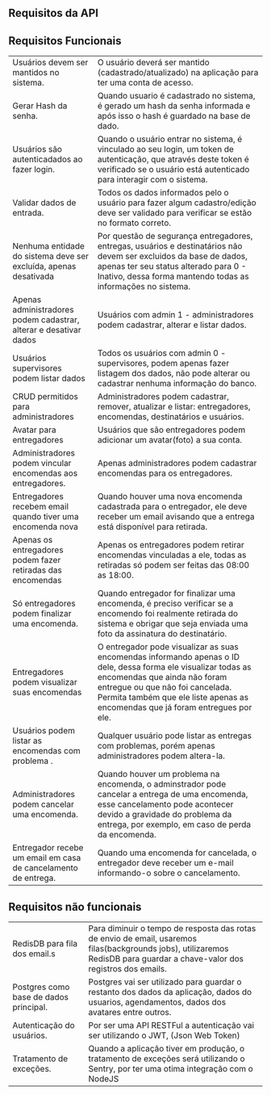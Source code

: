 <h2> Requisitos da API </h2>

## Requisitos Funcionais
<table>

  <tr>
    <td>Usuários devem ser mantidos no sistema.</td>
    <td>O usuário deverá ser mantido (cadastrado/atualizado) na aplicação para ter uma conta de acesso.</td>
  </tr>
  <tr>
    <td>Gerar Hash da senha.</td>
    <td>Quando usuario é cadastrado no sistema, é gerado um hash da senha informada e após isso o hash é guardado na base de dado.</td>
  </tr>
  <tr>
    <td>Usuários são autenticadados ao fazer login.</td>
    <td>Quando o usuário entrar no sistema, é vinculado ao seu login, um token de autenticação, que através deste token é verificado se o usuário está autenticado para interagir com o sistema.</td>
  </tr>
  <tr>
    <td>Validar dados de entrada.</td>
    <td>Todos os dados informados pelo o usuário para fazer algum cadastro/edição deve ser validado para verificar se estão no formato correto.</td>
  </tr>
  <tr>
    <td>Nenhuma entidade do sistema deve ser excluída, apenas desativada</td>
    <td>Por questão de segurança entregadores, entregas, usuários e destinatários não devem ser excluidos da base de dados, apenas ter seu status alterado para 0 - Inativo, dessa forma mantendo todas as informações no sistema.</td>
  </tr>
  <tr>
    <td>Apenas administradores podem cadastrar, alterar e desativar dados</td>
    <td>Usuários com admin 1 - administradores podem cadastrar, alterar e listar dados.</td>
  </tr>
  <tr>
    <td>Usuários supervisores podem listar dados</td>
    <td>Todos os usuários com admin 0 - supervisores, podem apenas fazer listagem dos dados, não pode alterar ou cadastrar nenhuma informação do banco.</td>
  </tr>
  <tr>
    <td>CRUD permitidos para administradores</td>
    <td>Administradores podem cadastrar, remover, atualizar e listar: entregadores, encomendas, destinatários e usuários.</td>
  </tr>
  <tr>
    <td>Avatar para entregadores</td>
    <td>Usuários que são entregadores podem adicionar um avatar(foto) a sua conta.</td>
  </tr>
  <tr>
    <td>Administradores podem vincular encomendas aos entregadores.</td>
    <td>Apenas administradores podem cadastrar encomendas para os entregadores.</td>
  </tr>
  <tr>
    <td>Entregadores recebem email quando tiver uma encomenda nova</td>
    <td>Quando houver uma nova encomenda cadastrada para o entregador, ele deve receber um email avisando que a entrega está disponível para retirada.</td>
  </tr>
  <tr>
    <td>Apenas os entregadores podem fazer retiradas das encomendas</td>
    <td>Apenas os entregadores podem retirar encomendas vinculadas a ele, todas as retiradas só podem ser feitas das 08:00 as 18:00.</td>
  </tr>
  <tr>
    <td>Só entregadores podem finalizar uma encomenda.</td>
    <td>Quando entregador for finalizar uma encomenda, é preciso verificar se a encomendo foi realmente retirada do sistema e obrigar que seja enviada uma foto da assinatura do destinatário.</td>
  </tr>
  <tr>
    <td>Entregadores podem visualizar suas encomendas</td>
    <td>O entregador pode visualizar as suas encomendas informando apenas o ID dele, dessa forma ele visualizar todas as encomendas que ainda não foram entregue ou que não foi cancelada. Permita também que ele liste apenas as encomendas que já foram entregues por ele.</td>
  </tr>
  <tr>
    <td>Usuários podem listar as encomendas com problema .</td>
    <td>Qualquer usuário pode listar as entregas com problemas, porém apenas administradores podem altera-la.</td>
  </tr>
  <tr>
    <td>Administradores podem cancelar uma encomenda.</td>
    <td>Quando houver um problema na encomenda, o adminstrador pode cancelar a entrega de uma encomenda, esse cancelamento pode acontecer devido a gravidade do problema da entrega, por exemplo, em caso de perda da encomenda.</td>
  </tr>
  <tr>
    <td>Entregador recebe um email em casa de cancelamento de entrega.</td>
    <td>Quando uma encomenda for cancelada, o entregador deve receber um e-mail informando-o sobre o cancelamento.</td>
  </tr>

</table>

## Requisitos não funcionais

<table>

  <tr>
    <td>RedisDB para fila dos email.s</td>
    <td>Para diminuir o tempo de resposta das rotas de envio de email, usaremos filas(backgrounds jobs), utilizaremos RedisDB para guardar a chave-valor dos registros dos emails.</td>
  </tr>
  <tr>
    <td>Postgres como base de dados principal.</td>
    <td>Postgres vai ser utilizado para guardar o restanto dos dados da aplicação, dados do usuarios, agendamentos, dados dos avatares entre outros.</td>
  </tr>
  <tr>
    <td>Autenticação do usuários.</td>
    <td>Por ser uma API RESTFul a autenticação vai ser utilizando o JWT, (Json Web Token)</td>
  </tr>
  <tr>
    <td>Tratamento de exceções.</td>
    <td>Quando a aplicação tiver em produção, o tratamento de exceções será utilizando o Sentry, por ter uma otima integração com o NodeJS</td>
  </tr>

</table>
